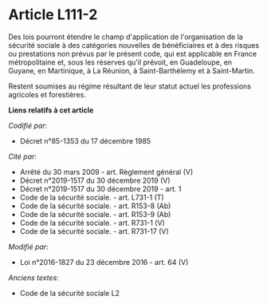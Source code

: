 # Article L111-2

Des lois pourront étendre le champ d'application de l'organisation de la sécurité sociale à des catégories nouvelles de
bénéficiaires et à des risques ou prestations non prévus par le présent code, qui est applicable en France métropolitaine et,
sous les réserves qu'il prévoit, en Guadeloupe, en Guyane, en Martinique, à La Réunion, à Saint-Barthélemy et à Saint-Martin.

Restent soumises au régime résultant de leur statut actuel les professions agricoles et forestières.

**Liens relatifs à cet article**

_Codifié par_:

  - Décret n°85-1353 du 17 décembre 1985

_Cité par_:

  - Arrêté du 30 mars 2009 - art. Règlement général (V)
  - Décret n°2019-1517 du 30 décembre 2019 (V)
  - Décret n°2019-1517 du 30 décembre 2019 - art. 1
  - Code de la sécurité sociale. - art. L731-1 (T)
  - Code de la sécurité sociale. - art. R153-8 (Ab)
  - Code de la sécurité sociale. - art. R153-9 (Ab)
  - Code de la sécurité sociale. - art. R731-1 (V)
  - Code de la sécurité sociale. - art. R731-17 (V)

_Modifié par_:

  - Loi n°2016-1827 du 23 décembre 2016 - art. 64 (V)

_Anciens textes_:

  - Code de la sécurité sociale L2
